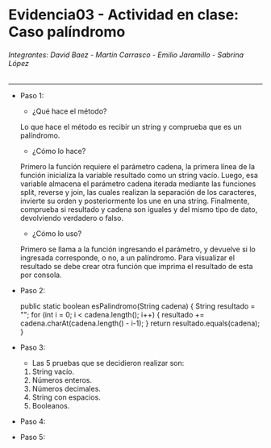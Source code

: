 # Evidencia03 - Actividad en clase: Caso palíndromo
###### Integrantes: David Baez - Martin Carrasco - Emilio Jaramillo - Sabrina López
***
- Paso 1:
    - ¿Qué hace el método?

    Lo que hace el método es recibir un string y comprueba que es un palíndromo.
    
    - ¿Cómo lo hace?

    Primero la función requiere el parámetro cadena, la primera línea de la función inicializa la variable resultado
    como un string vacío. Luego, esa variable almacena el parámetro cadena iterada mediante las funciones
    split, reverse y join, las cuales realizan la separación de los caracteres, invierte su orden y posteriormente los 
    une en una string. Finalmente, comprueba si resultado y cadena son iguales y 
    del mismo tipo de dato, devolviendo verdadero o falso.

    - ¿Cómo lo uso?
    
    Primero se llama a la función ingresando el parámetro, y devuelve si lo ingresada corresponde,
    o no, a un palíndromo. Para visualizar el resultado se debe crear otra función que imprima el resultado de esta por
    consola.

- Paso 2:

  public static boolean esPalindromo(String cadena) {
  String resultado = "";
  for (int i = 0; i < cadena.length(); i++) {
  resultado += cadena.charAt(cadena.length() - i-1);
  }
  return resultado.equals(cadena);
  }

- Paso 3:
    - Las 5 pruebas que se decidieron realizar son:
  1. String vacío.
  2. Números enteros.
  3. Números decimales.
  4. String con espacios.
  5. Booleanos.

- Paso 4:
- Paso 5: